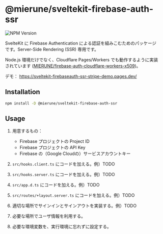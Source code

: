 # @mierune/sveltekit-firebase-auth-ssr

![NPM Version](https://img.shields.io/npm/v/%40mierune%2Fsveltekit-firebase-auth-ssr)

SvelteKit に Firebase Authentication による認証を組みこむためのパッケージです。Server-Side Rendering (SSR) 専用です。

Node.js 環境だけでなく、Cloudflare Pages/Workers でも動作するように実装されています ([MIERUNE/firebase-auth-cloudflare-workers-x509](https://github.com/MIERUNE/firebase-auth-cloudflare-workers-x509))。

デモ： https://sveltekit-firebaseauth-ssr-stripe-demo.pages.dev/

## Installation

```bash
npm install -D @mierune/sveltekit-firebase-auth-ssr
```

## Usage

1. 用意するもの：

   - Firebase プロジェクトの Project ID
   - Firebase プロジェクトの API Key
   - Firebase の（Google Cloudの）サービスアカウントキー

2. `src/hooks.client.ts` にコードを加える。例）TODO 
3. `src/hooks.server.ts` にコードを加える。例）TODO 
4. `src/app.d.ts` にコードを加える。例）TODO 
5. `src/routes/+layout.server.ts` にコードを加える。例）TODO 
6. 適切な場所でサインインとサインアウトを実装する。例）TODO 
7. 必要な場所でユーザ情報を利用する。
8. 必要な環境変数を、実行環境に忘れずに設定する。
